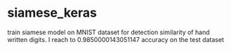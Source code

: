 # siamese_keras

train siamese model on MNIST dataset for detection similarity of hand written digits.
I reach to 0.9850000143051147 accuracy on the test dataset